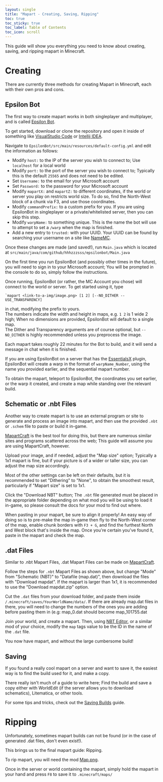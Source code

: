 ```yaml
---
layout: single
title: "Mapart - Creating, Saving, Ripping"
toc: true
toc_sticky: true
toc_label: Table of Contents
toc_icon: scroll
---
```


This guide will show you everything you need to know about creating, saving, and ripping mapart in Minecraft.

# Creating
There are currently three methods for creating Mapart in Minecraft, each with their own pros and cons.

## Epsilon Bot
The first way to create mapart works in both singleplayer and multiplayer, and is called [Epsilon Bot](https://github.com/hhhzzzsss/EpsilonBot).

To get started, download or clone the repository and open it inside of something like [VisualStudio Code](https://code.visualstudio.com/Download) or [Intellij IDEA](https://www.jetbrains.com/idea/download/).

Navigate to `EpsilonBot/src/main/resources/default-config.yml` and edit the information as follows:
- Modify `host:` to the IP of the server you wish to connect to; Use `localhost` for a local world
- Modify `port:` to the port of the server you wish to connect to; Typically this is the default `25565` and does not need to be edited.
- Set `Username:` to the email for your Microsoft account
- Set `Password:` to the password for your Microsoft account
- Modify `mapartX:` and `mapartZ:` to different coordinates, if the world or server you play on restricts world size. To do so, find the North-West block of a chunk via F3, and use those coordinates.
- Modify `commandPrefix:` to a custom prefix for you. If you are using EpsilonBot in singleplayer or a private/whitelisted server, then you can skip this step.
- Modify `warpName:` to something unique. This is the name the bot will use to attempt to set a `/warp` when the map is finished.
- Add a new entry to `trusted:` with your UUID. Your UUID can be found by searching your username on a site like [NameMC](https://namemc.com/).

Once these changes are made (and saved!), run `Main.java` which is located at `src/main/java/com/github/hhhzzzsss/epsilonbot/Main.java`

On the first time you run EpsilonBot (and possibly other times in the future), you will need to sign in to your Microsoft account; You will be prompted in the console to do so, simply follow the instructions.

Once running, EpsilonBot (or rather, the MC Account you chose) will connect to the world or server. 
To get started using it, type 
``` 
`mapart <link-to-a-img/image.png> [1 2] [--NO_DITHER --USE_TRANSPARENCY]
```
in chat, modifying the prefix to yours.\
The numbers indicate the width and height in maps, e.g. `1 2` is 1 wide 2 high; When no dimensions are provided, EpsilonBot will default to a single map.\
The Dither and Transparency arguments are of course optional, but `--NO_DITHER` is highly recommended unless you preprocess the image.

Each mapart takes roughly 22 minutes for the Bot to build, and it will send a message in chat when it is finished.

If you are using EpsilonBot on a server that has the [EssentialsX](https://www.spigotmc.org/resources/essentialsx.9089/) plugin, EpsilonBot will create a warp in the format of `warpName_Number`, using the name you provided earlier, and the sequential mapart number.

To obtain the mapart, teleport to EpsilonBot, the coordinates you set earlier, or the warp it created, and create a map while standing over the relevant build.

## Schematic or .nbt Files
Another way to create mapart is to use an external program or site to generate and process an image into mapart, and then use the provided `.nbt` or `.schem` file to paste or build it in-game.

[MapartCraft](https://rebane2001.com/mapartcraft/) is the best tool for doing this, but there are numerous similar sites and programs scattered across the web; This guide will assume you are using MapartCraft, however.

Upload your image, and if needed, adjust the "Map size" option; Typically a 1x1 mapart is fine, but if your picture is of a wider or taller size, you can adjust the map size accordingly. 

Most of the other settings can be left on their defaults, but it is recommended to set "Dithering" to "None", to obtain the smoothest result, particularly if "Mapart size" is set to 1x1.

Click the "Download NBT" button; The `.nbt` file generated must be placed in the appropriate folder depending on what mod you will be using to load it in-game, so please consult the docs for your mod to find out where.

When pasting in your mapart, be sure to align it properly! An easy way of doing so is to pre-make the map in-game then fly to the North-West corner of the map, enable chunk borders with `F3 + G`, and find the furthest North and West block that's inside the map. Once you're certain you've found it, paste in the mapart and check the map.

## .dat Files
Similar to .nbt Mapart Files, .dat Mapart Files can be made on [MapartCraft](https://rebane2001.com/mapartcraft/).

Follow the steps for `.nbt` Mapart Files as shown above, but change "Mode" from "Schematic (NBT)" to "Datafile (map.dat)", then download the files with "Download mapdat". If the mapart is larger than 1x1, it is recommended to use the "Download mapdat.zip" option.

Cut the `.dat` files from your download folder, and paste them inside `/.minecraft/saves/YourWorldName/data/`. If there are already map.dat files in there, you will need to change the numbers of the ones you are adding before pasting them in (e.g: map_0.dat should become map_101755.dat

Join your world, and create a mapart. Then, using [NBT Editor](https://modrinth.com/mod/nbt-editor), or a similar mod of your choice, modify the `map` tags value to be the ID in the name of the `.dat` file.

You now have mapart, and without the large cumbersome build!

## Saving
If you found a really cool mapart on a server and want to save it, the easiest way is to find the build used for it, and make a copy.

There really isn't much of a guide to write here; Find the build and save a copy either with WorldEdit (if the server allows you to download schematics), Litematica, or other tools.

For some tips and tricks, check out the [Saving Builds](/guides/saving-builds/) guide.

# Ripping
Unfortunately, sometimes mapart builds can not be found (or in the case of generated .dat files, don't even exist!).

This brings us to the final mapart guide: Ripping.

To rip mapart, you will need the mod [Map.png](https://modrinth.com/mod/map.png).

Once in the server or world containing the mapart, simply hold the mapart in your hand and press `F8` to save it to `.minecraft/maps/`